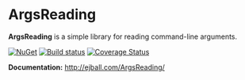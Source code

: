 # ArgsReading

**ArgsReading** is a simple library for reading command-line arguments.

[![NuGet](https://img.shields.io/nuget/v/ArgsReading.svg)](https://www.nuget.org/packages/ArgsReading) [![Build status](https://ci.appveyor.com/api/projects/status/617bc6wecem58w4b?svg=true)](https://ci.appveyor.com/project/ejball/argsreading) [![Coverage Status](https://coveralls.io/repos/github/ejball/ArgsReading/badge.svg?branch=master)](https://coveralls.io/github/ejball/ArgsReading?branch=master)

**Documentation:** http://ejball.com/ArgsReading/
